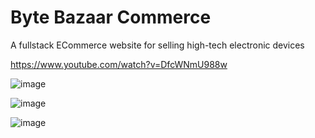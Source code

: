 # Byte Bazaar Commerce

A fullstack ECommerce website for selling high-tech electronic devices

https://www.youtube.com/watch?v=DfcWNmU988w

![image](https://github.com/hannanshah2004/Apple/assets/141286404/7b9b396c-e880-46a6-a02b-1aa22a6dedd4)

![image](https://github.com/hannanshah2004/Apple/assets/141286404/88dadaa6-e566-4a82-9bd9-4d9c36186c85)

![image](https://github.com/hannanshah2004/Apple/assets/141286404/99cffcfd-8ce2-4b3c-8c65-93d1d3c72333)
